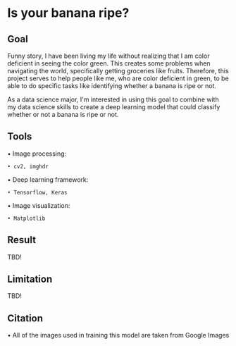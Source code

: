 # Is your banana ripe?

## Goal
Funny story, I have been living my life without realizing that I am color deficient in seeing the color green. This creates some problems when navigating the world, specifically getting groceries like fruits. Therefore, this project serves to help people like me, who are color deficient in green, to be able to do specific tasks like identifying whether a banana is ripe or not. 

As a data science major, I'm interested in using this goal to combine with my data science skills to create a deep learning model that could classify whether or not a banana is ripe or not. 

## Tools
• Image processing:

    • cv2, imghdr
  
• Deep learning framework:

    • Tensorflow, Keras

• Image visualization:

    • Matplotlib
  

## Result
TBD!

## Limitation
TBD!

## Citation
• All of the images used in training this model are taken from Google Images
